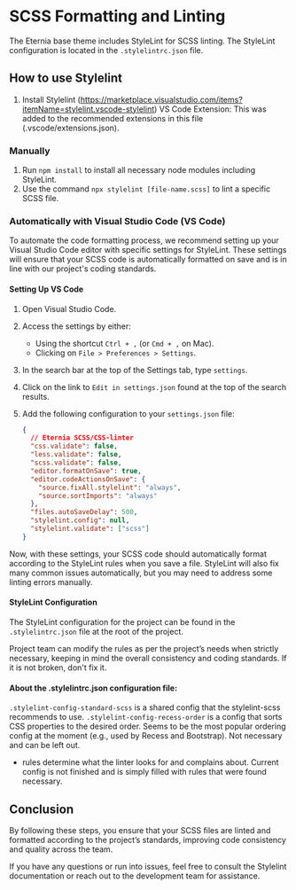 # SCSS Formatting and Linting

The Eternia base theme includes StyleLint for SCSS linting. The StyleLint configuration is located in the `.stylelintrc.json` file.

## How to use Stylelint

1. Install Stylelint (https://marketplace.visualstudio.com/items?itemName=stylelint.vscode-stylelint) VS Code Extension: This was added to the recommended extensions in this file (.vscode/extensions.json).

### Manually

1. Run `npm install` to install all necessary node modules including StyleLint.
2. Use the command `npx stylelint [file-name.scss]` to lint a specific SCSS file.

### Automatically with Visual Studio Code (VS Code)

To automate the code formatting process, we recommend setting up your Visual Studio Code editor with specific settings for StyleLint. These settings will ensure that your SCSS code is automatically formatted on save and is in line with our project's coding standards.

#### Setting Up VS Code

1. Open Visual Studio Code.
2. Access the settings by either:
   - Using the shortcut `Ctrl + ,` (or `Cmd + ,` on Mac).
   - Clicking on `File > Preferences > Settings`.
3. In the search bar at the top of the Settings tab, type `settings`.
4. Click on the link to `Edit in settings.json` found at the top of the search results.
5. Add the following configuration to your `settings.json` file:

   ```json
   {
     // Eternia SCSS/CSS-linter
     "css.validate": false,
     "less.validate": false,
     "scss.validate": false,
     "editor.formatOnSave": true,
     "editor.codeActionsOnSave": {
       "source.fixAll.stylelint": "always",
       "source.sortImports": "always"
     },
     "files.autoSaveDelay": 500,
     "stylelint.config": null,
     "stylelint.validate": ["scss"]
   }
   ```

Now, with these settings, your SCSS code should automatically format according to the StyleLint rules when you save a file. StyleLint will also fix many common issues automatically, but you may need to address some linting errors manually.

#### StyleLint Configuration

The StyleLint configuration for the project can be found in the `.stylelintrc.json` file at the root of the project.

Project team can modify the rules as per the project’s needs when strictly necessary, keeping in mind the overall consistency and coding standards. If it is not broken, don't fix it.

#### About the .stylelintrc.json configuration file:

`.stylelint-config-standard-scss` is a shared config that the stylelint-scss recommends to use.
`.stylelint-config-recess-order` is a config that sorts CSS properties to the desired order. Seems to be the most popular ordering config at the moment (e.g., used by Recess and Bootstrap). Not necessary and can be left out.

- rules determine what the linter looks for and complains about. Current config is not finished and is simply filled with rules that were found necessary.

## Conclusion

By following these steps, you ensure that your SCSS files are linted and formatted according to the project’s standards, improving code consistency and quality across the team.

If you have any questions or run into issues, feel free to consult the Stylelint documentation or reach out to the development team for assistance.

